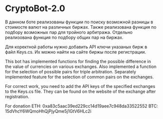 # CryptoBot-2.0
В данном боте реализованы функции по поиску возможной разницы в стоимосте валют на различных биржах.
Также реализована функция по подбору возможных пар для тройного арбитража.
Отдельно реализована функция по подбору общих пар на биржах.

Для коректной работы нужно добавить API ключи указаных бирж в файл Keys.cs.
Их можно найти на сайте биржы после регистрации.

This bot has implemented functions for finding the possible difference in the value of currencies on various exchanges. Also implemented a function for the selection of possible pairs for triple arbitration. Separately implemented feature for the selection of common pairs on the exchanges.

For correct work, you need to add the API keys of the specified exchanges to the Keys.cs file. They can be found on the website of the exchange after registration.

For donation 
ETH: 0xa83c5aac39ed229cc14d19aee7c948da33522552 
BTC: 15dVhcY6WQmoHhQjPjyQme5j1GtV6HLc2i
